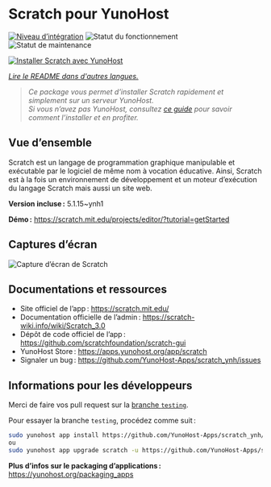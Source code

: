 <!--
Nota bene : ce README est automatiquement généré par <https://github.com/YunoHost/apps/tree/master/tools/readme_generator>
Il NE doit PAS être modifié à la main.
-->

# Scratch pour YunoHost

[![Niveau d’intégration](https://apps.yunohost.org/badge/integration/scratch)](https://ci-apps.yunohost.org/ci/apps/scratch/)
![Statut du fonctionnement](https://apps.yunohost.org/badge/state/scratch)
![Statut de maintenance](https://apps.yunohost.org/badge/maintained/scratch)

[![Installer Scratch avec YunoHost](https://install-app.yunohost.org/install-with-yunohost.svg)](https://install-app.yunohost.org/?app=scratch)

*[Lire le README dans d'autres langues.](./ALL_README.md)*

> *Ce package vous permet d’installer Scratch rapidement et simplement sur un serveur YunoHost.*  
> *Si vous n’avez pas YunoHost, consultez [ce guide](https://yunohost.org/install) pour savoir comment l’installer et en profiter.*

## Vue d’ensemble

Scratch est un langage de programmation graphique manipulable et exécutable par le logiciel de même nom à vocation éducative. Ainsi, Scratch est à la fois un environnement de développement et un moteur d’exécution du langage Scratch mais aussi un site web.

**Version incluse :** 5.1.15~ynh1

**Démo :** <https://scratch.mit.edu/projects/editor/?tutorial=getStarted>

## Captures d’écran

![Capture d’écran de Scratch](./doc/screenshots/800px-Scratch_3.0_Éditeur.png)

## Documentations et ressources

- Site officiel de l’app : <https://scratch.mit.edu/>
- Documentation officielle de l’admin : <https://scratch-wiki.info/wiki/Scratch_3.0>
- Dépôt de code officiel de l’app : <https://github.com/scratchfoundation/scratch-gui>
- YunoHost Store : <https://apps.yunohost.org/app/scratch>
- Signaler un bug : <https://github.com/YunoHost-Apps/scratch_ynh/issues>

## Informations pour les développeurs

Merci de faire vos pull request sur la [branche `testing`](https://github.com/YunoHost-Apps/scratch_ynh/tree/testing).

Pour essayer la branche `testing`, procédez comme suit :

```bash
sudo yunohost app install https://github.com/YunoHost-Apps/scratch_ynh/tree/testing --debug
ou
sudo yunohost app upgrade scratch -u https://github.com/YunoHost-Apps/scratch_ynh/tree/testing --debug
```

**Plus d’infos sur le packaging d’applications :** <https://yunohost.org/packaging_apps>
